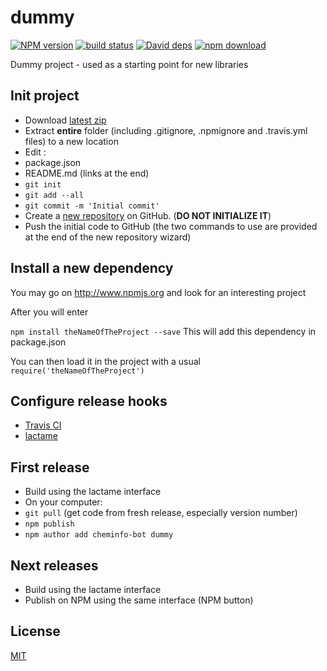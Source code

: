 # dummy

  [![NPM version][npm-image]][npm-url]
  [![build status][travis-image]][travis-url]
  [![David deps][david-image]][david-url]
  [![npm download][download-image]][download-url]

Dummy project - used as a starting point for new libraries

## Init project

* Download [latest zip](https://github.com/cheminfo-js/dummy/archive/master.zip)
* Extract __entire__ folder (including .gitignore, .npmignore and .travis.yml files) to a new location
* Edit :
 * package.json
 * README.md (links at the end)
* `git init`
* `git add --all`
* `git commit -m 'Initial commit'`
* Create a [new repository](https://github.com/organizations/cheminfo-js/repositories/new) on GitHub. (__DO NOT INITIALIZE IT__)
* Push the initial code to GitHub (the two commands to use are provided at the end of the new repository wizard)

## Install a new dependency

You may go on http://www.npmjs.org and look for an interesting project

After you will enter

`npm install theNameOfTheProject --save` This will add this dependency in package.json

You can then load it in the project with a usual `require('theNameOfTheProject')`

## Configure release hooks

* [Travis CI](https://travis-ci.org/profile)
* [lactame](http://direct.lactame.com/release/)

## First release

* Build using the lactame interface
* On your computer:
 * `git pull` (get code from fresh release, especially version number)
 * `npm publish`
 * `npm author add cheminfo-bot dummy`

## Next releases

* Build using the lactame interface
* Publish on NPM using the same interface (NPM button)

## License

  [MIT](./LICENSE)

[npm-image]: https://img.shields.io/npm/v/cheminfo-dummy.svg?style=flat-square
[npm-url]: https://www.npmjs.com/package/cheminfo-dummy
[travis-image]: https://img.shields.io/travis/cheminfo-js/dummy/master.svg?style=flat-square
[travis-url]: https://travis-ci.org/cheminfo-js/dummy
[david-image]: https://img.shields.io/david/cheminfo-js/dummy.svg?style=flat-square
[david-url]: https://david-dm.org/cheminfo-js/dummy
[download-image]: https://img.shields.io/npm/dm/cheminfo-dummy.svg?style=flat-square
[download-url]: https://www.npmjs.com/package/cheminfo-dummy
